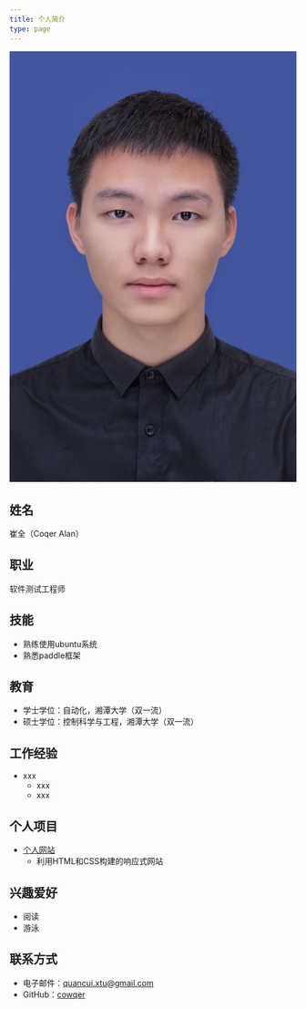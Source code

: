 ```yaml
---
title: 个人简介
type: page
---
```

![Alan coqer](cq.jpg)

## 姓名
 崔全（Coqer Alan）
## 职业
软件测试工程师

## 技能

- 熟练使用ubuntu系统
- 熟悉paddle框架

## 教育
- 学士学位：自动化，湘潭大学（双一流）
- 硕士学位：控制科学与工程，湘潭大学（双一流）

## 工作经验
- xxx
  - xxx
  - xxx

## 个人项目
- [个人网站](https://www.johndoe.com)
  - 利用HTML和CSS构建的响应式网站

## 兴趣爱好
- 阅读
- 游泳

## 联系方式
- 电子邮件：quancui.xtu@gmail.com
- GitHub：[cowqer](https://github.com/cowqer)

